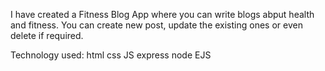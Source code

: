 I have created a Fitness Blog App where you can write blogs abput health and fitness.
You can create new post, update the existing ones or even delete if required.

Technology used:
  html
  css
  JS
  express
  node
  EJS
  
